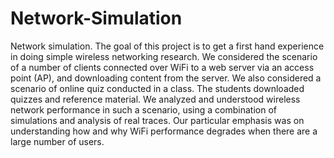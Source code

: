 # Network-Simulation
Network simulation.
The goal of this project is to get a first hand experience in doing simple wireless networking research. 
We considered the scenario of a number of clients connected over WiFi to a web server via an access point (AP), and downloading content from the server. 
We also considered a scenario of online quiz conducted in a class. The students downloaded quizzes and reference material. We analyzed and understood wireless network performance in such a scenario, using a combination of simulations and analysis of real traces. 
Our particular emphasis was on understanding how and why WiFi performance degrades when there are a large number of users.
